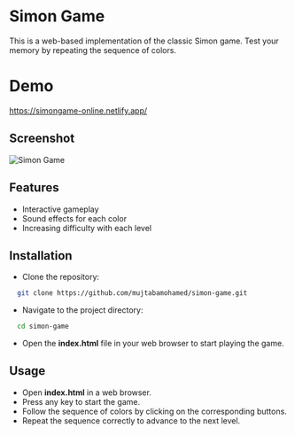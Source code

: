 # Simon Game

This is a web-based implementation of the classic Simon game. Test your memory by repeating the sequence of colors.

# Demo
https://simongame-online.netlify.app/

## Screenshot

![Simon Game](https://i.postimg.cc/TPwSfQKy/Simon-game.png)

## Features

- Interactive gameplay
- Sound effects for each color
- Increasing difficulty with each level

## Installation

- Clone the repository:
```bash
  git clone https://github.com/mujtabamohamed/simon-game.git
```

- Navigate to the project directory:
```bash
  cd simon-game
```

- Open the **index.html** file in your web browser to start playing the game.

## Usage
- Open **index.html** in a web browser.
- Press any key to start the game.
- Follow the sequence of colors by clicking on the corresponding buttons.
- Repeat the sequence correctly to advance to the next level.
